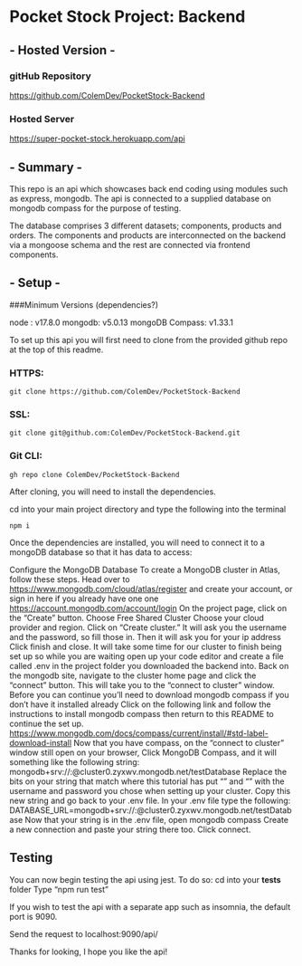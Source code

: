 # **Pocket Stock Project: Backend**
 
## - Hosted Version -
 
### gitHub Repository
 
https://github.com/ColemDev/PocketStock-Backend
 
### Hosted Server
 
https://super-pocket-stock.herokuapp.com/api
 
## - Summary -
 
This repo is an api which showcases back end coding using modules such as express, mongodb. The api is connected to a supplied database on mongodb compass for the purpose of testing.

 The database comprises 3 different datasets; components, products  and orders. The components and products are interconnected on the backend via a mongoose schema and the rest are connected via frontend components.
 
## - Setup -
 
###Minimum Versions (dependencies?)
 
node : v17.8.0
mongodb: v5.0.13
mongoDB Compass: v1.33.1
 
To set up this api you will first need to clone from the provided github repo at the top of this readme.
 
### HTTPS:
 
```
git clone https://github.com/ColemDev/PocketStock-Backend
```
 
### SSL:
 
```
git clone git@github.com:ColemDev/PocketStock-Backend.git
```
 
### Git CLI:
 
```
gh repo clone ColemDev/PocketStock-Backend
```
 
After cloning, you will need to install the dependencies. 
 
cd into your main project directory and type the following into the terminal
```
npm i
```
Once the dependencies are installed, you will need to connect it to a mongoDB database so that it has data to access: 
 
Configure the MongoDB Database
To create a MongoDB cluster in Atlas, follow these steps.
Head over to https://www.mongodb.com/cloud/atlas/register and create your account, or sign in here if you already have one one https://account.mongodb.com/account/login
On the project page, click on the “Create” button.
Choose Free Shared Cluster
Choose your cloud provider and region.
Click on “Create cluster.”
It will ask you the username and the password, so fill those in.
Then it will ask you for your ip address
Click finish and close.
It will take some time for our cluster to finish being set up so while you are waiting open up your code editor and create a file called .env in the project folder you downloaded the backend into.
Back on the mongodb site, navigate to the cluster home page and click the “connect” button. This will take you to the “connect to cluster” window.
Before you can continue you’ll need to download mongodb compass if you don’t have it installed already
Click on the following link and follow the instructions to install mongodb compass then return to this README to continue the set up. https://www.mongodb.com/docs/compass/current/install/#std-label-download-install
Now that you have compass, on the  “connect to cluster” window still open on your browser, Click MongoDB Compass, and it will something like the following string: 
mongodb+srv://<username>:<password>@cluster0.zyxwv.mongodb.net/testDatabase
Replace the bits on your string that match where this tutorial has put “<username>” and “<password>” with the username and password you chose when setting up your cluster.
Copy this new string and go back to your .env file.
In your .env file type the following:
DATABASE_URL=mongodb+srv://<username>:<password>@cluster0.zyxwv.mongodb.net/testDatabase
Now that your string is in the .env file, open mongodb compass
Create a new connection and paste your string there too.
Click connect.
 
## Testing
 
You can now begin testing the api using jest. To do so:
cd into your  __tests__ folder
Type “npm run test” 
 
If you wish to test the api with a separate app such as insomnia, the default port is 9090.

Send the request to localhost:9090/api/<your endpoint of choice>
 
 
Thanks for looking, I hope you like the api!
 
